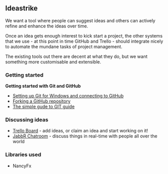 
## Ideastrike

We want a tool where people can suggest ideas and others can actively refine and enhance the ideas over time. 

Once an idea gets enough interest to kick start a project, the other systems that we use  - at this point in time GitHub and Trello - should integrate nicely to automate the mundane tasks of project management.

The existing tools out there are decent at what they do, but we want something more customisable and extensible.

### Getting started

**Getting started with Git and GitHub**

 * [Setting up Git for Windows and connecting to GitHub](http://help.github.com/win-set-up-git/)
 * [Forking a GitHub repository](http://help.github.com/fork-a-repo/)
 * [The simple gude to GIT guide](http://rogerdudler.github.com/git-guide/)

### Discussing ideas 

* [Trello Board](https://trello.com/board/ideastrike/4f137b417201526045146b8a) - add ideas, or claim an idea and start working on it!
* [JabbR Chatroom](http://jabbr.net/#/rooms/code52) - discuss things in real-time with people all over the world

### Libraries used

 * NancyFx
